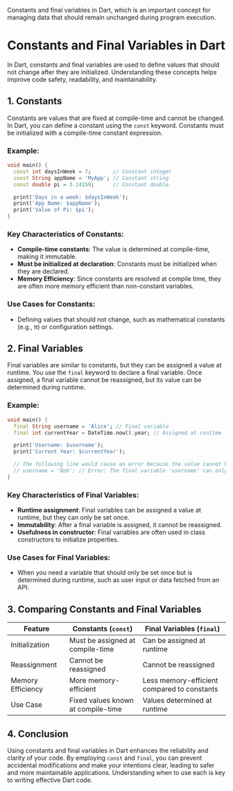 Constants and final variables in Dart, which is an important concept for managing data that should remain unchanged during program execution.

# Constants and Final Variables in Dart

In Dart, constants and final variables are used to define values that should not change after they are initialized. Understanding these concepts helps improve code safety, readability, and maintainability.

## 1. **Constants**

Constants are values that are fixed at compile-time and cannot be changed. In Dart, you can define a constant using the `const` keyword. Constants must be initialized with a compile-time constant expression.

### Example:

```dart
void main() {
  const int daysInWeek = 7;       // Constant integer
  const String appName = 'MyApp'; // Constant string
  const double pi = 3.14159;      // Constant double

  print('Days in a week: $daysInWeek');
  print('App Name: $appName');
  print('Value of Pi: $pi');
}
```

### Key Characteristics of Constants:
- **Compile-time constants**: The value is determined at compile-time, making it immutable.
- **Must be initialized at declaration**: Constants must be initialized when they are declared.
- **Memory Efficiency**: Since constants are resolved at compile time, they are often more memory efficient than non-constant variables.

### Use Cases for Constants:
- Defining values that should not change, such as mathematical constants (e.g., π) or configuration settings.

## 2. **Final Variables**

Final variables are similar to constants, but they can be assigned a value at runtime. You use the `final` keyword to declare a final variable. Once assigned, a final variable cannot be reassigned, but its value can be determined during runtime.

### Example:

```dart
void main() {
  final String username = 'Alice'; // Final variable
  final int currentYear = DateTime.now().year; // Assigned at runtime

  print('Username: $username');
  print('Current Year: $currentYear');

  // The following line would cause an error because the value cannot be changed.
  // username = 'Bob'; // Error: The final variable 'username' can only be set once.
}
```

### Key Characteristics of Final Variables:
- **Runtime assignment**: Final variables can be assigned a value at runtime, but they can only be set once.
- **Immutability**: After a final variable is assigned, it cannot be reassigned.
- **Usefulness in constructor**: Final variables are often used in class constructors to initialize properties.

### Use Cases for Final Variables:
- When you need a variable that should only be set once but is determined during runtime, such as user input or data fetched from an API.

## 3. **Comparing Constants and Final Variables**

| Feature            | Constants (`const`)                 | Final Variables (`final`)            |
|--------------------|-------------------------------------|--------------------------------------|
| Initialization     | Must be assigned at compile-time    | Can be assigned at runtime           |
| Reassignment        | Cannot be reassigned                | Cannot be reassigned                 |
| Memory Efficiency   | More memory-efficient                | Less memory-efficient compared to constants |
| Use Case           | Fixed values known at compile-time   | Values determined at runtime         |

## 4. **Conclusion**

Using constants and final variables in Dart enhances the reliability and clarity of your code. By employing `const` and `final`, you can prevent accidental modifications and make your intentions clear, leading to safer and more maintainable applications. Understanding when to use each is key to writing effective Dart code.

